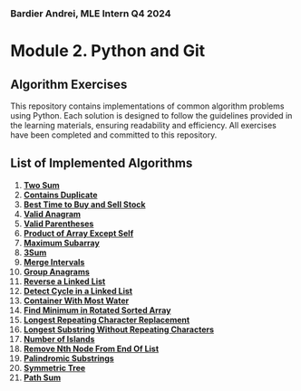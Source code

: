 ### Bardier Andrei, MLE Intern Q4 2024
# Module 2. Python and Git
## Algorithm Exercises


This repository contains implementations of common algorithm problems using Python. Each solution is designed to follow the guidelines provided in the learning materials, ensuring readability and efficiency. All exercises have been completed and committed to this repository.

## List of Implemented Algorithms
1. **[Two Sum](a_TwoSum/main.py)**
2. **[Contains Duplicate](b_ContainsDuplicate/main.py)**
3. **[Best Time to Buy and Sell Stock](c_BestTimetoBuyandSellStock/main.py)**
4. **[Valid Anagram](d_ValidAnagram/main.py)**
5. **[Valid Parentheses](e_ValidParentheses/main.py)**
6. **[Product of Array Except Self](f_ProductofArrayExceptSelf/main.py)**
7. **[Maximum Subarray](g_MaximumSubarray/main.py)**
8. **[3Sum](h_3Sum/main.py)**
9. **[Merge Intervals](i_MergeIntervals/main.py)**
10. **[Group Anagrams](j_GroupAnagrams/main.py)**
11. **[Reverse a Linked List](k_ReverseLinkedList/main.py)**
12. **[Detect Cycle in a Linked List](l_DetectCycleinLinkedList/main.py)**
13. **[Container With Most Water](m_ContainerWithMostWater/main.py)**
14. **[Find Minimum in Rotated Sorted Array](n_FindMinimuminRotatedSortedArray/main.py)**
15. **[Longest Repeating Character Replacement](o_LongestRepeatingCharacterReplacement/main.py)**
16. **[Longest Substring Without Repeating Characters](p_LongestSubstringWithoutRepeatingCharacters/main.py)**
17. **[Number of Islands](q_NumberofIslands/main.py)**
18. **[Remove Nth Node From End Of List](r_RemoveNthNodeFromEndOfList/main.py)**
19. **[Palindromic Substrings](s_PalindromicSubstrings/main.py)**
20. **[Symmetric Tree](t_SymmetricTree/main.py)**
21. **[Path Sum](u_PathSum/main.py)**
